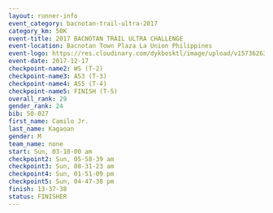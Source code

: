 ```yaml
---
layout: runner-info 
event_category: bacnotan-trail-ultra-2017 
category_km: 50K 
event-title: 2017 BACNOTAN TRAIL ULTRA CHALLENGE 
event-location: Bacnotan Town Plaza La Union Philippines 
event-logo: https://res.cloudinary.com/dykbosktl/image/upload/v1573626331/Logo/lOGO_sclsdl.png 
event-date: 2017-12-17 
checkpoint-name2: WS (T-2) 
checkpoint-name3: AS3 (T-3) 
checkpoint-name4: AS5 (T-4) 
checkpoint-name5: FINISH (T-5) 
overall_rank: 29
gender_rank: 24
bib: 50-027
first_name: Camilo Jr.
last_name: Kagaoan
gender: M
team_name: none
start: Sun, 03-10-00 am
checkpoint2: Sun, 05-58-39 am
checkpoint3: Sun, 08-31-23 am
checkpoint4: Sun, 01-51-09 pm
checkpoint5: Sun, 04-47-38 pm
finish: 13-37-38
status: FINISHER
---
```


